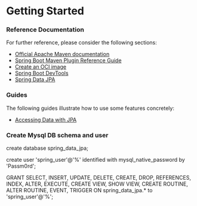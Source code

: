 # Getting Started

### Reference Documentation
For further reference, please consider the following sections:

* [Official Apache Maven documentation](https://maven.apache.org/guides/index.html)
* [Spring Boot Maven Plugin Reference Guide](https://docs.spring.io/spring-boot/docs/2.5.2/maven-plugin/reference/html/)
* [Create an OCI image](https://docs.spring.io/spring-boot/docs/2.5.2/maven-plugin/reference/html/#build-image)
* [Spring Boot DevTools](https://docs.spring.io/spring-boot/docs/2.5.2/reference/htmlsingle/#using-boot-devtools)
* [Spring Data JPA](https://docs.spring.io/spring-boot/docs/2.5.2/reference/htmlsingle/#boot-features-jpa-and-spring-data)

### Guides
The following guides illustrate how to use some features concretely:

* [Accessing Data with JPA](https://spring.io/guides/gs/accessing-data-jpa/)



### Create Mysql DB schema and user

create database spring_data_jpa;

create user 'spring_user'@'%' identified with mysql_native_password by 'Passm0rd';

GRANT SELECT, INSERT, UPDATE, DELETE, CREATE, DROP, REFERENCES, INDEX, ALTER, EXECUTE, CREATE VIEW, SHOW VIEW, CREATE ROUTINE, ALTER ROUTINE, EVENT, TRIGGER ON spring_data_jpa.* to 'spring_user'@'%';
